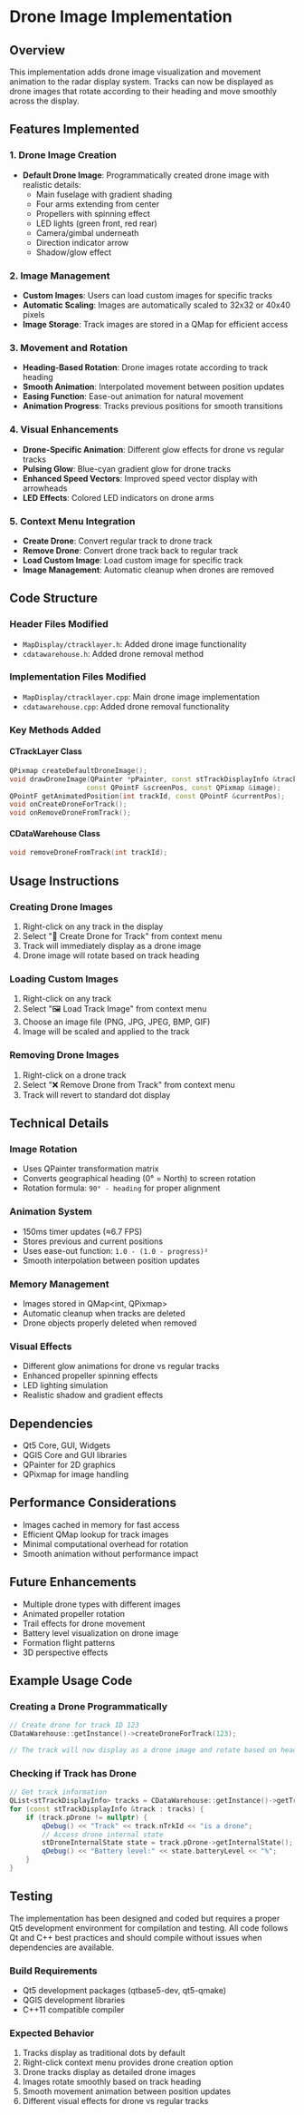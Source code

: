 # Drone Image Implementation

## Overview
This implementation adds drone image visualization and movement animation to the radar display system. Tracks can now be displayed as drone images that rotate according to their heading and move smoothly across the display.

## Features Implemented

### 1. Drone Image Creation
- **Default Drone Image**: Programmatically created drone image with realistic details:
  - Main fuselage with gradient shading
  - Four arms extending from center
  - Propellers with spinning effect
  - LED lights (green front, red rear)
  - Camera/gimbal underneath
  - Direction indicator arrow
  - Shadow/glow effect

### 2. Image Management
- **Custom Images**: Users can load custom images for specific tracks
- **Automatic Scaling**: Images are automatically scaled to 32x32 or 40x40 pixels
- **Image Storage**: Track images are stored in a QMap for efficient access

### 3. Movement and Rotation
- **Heading-Based Rotation**: Drone images rotate according to track heading
- **Smooth Animation**: Interpolated movement between position updates
- **Easing Function**: Ease-out animation for natural movement
- **Animation Progress**: Tracks previous positions for smooth transitions

### 4. Visual Enhancements
- **Drone-Specific Animation**: Different glow effects for drone vs regular tracks
- **Pulsing Glow**: Blue-cyan gradient glow for drone tracks
- **Enhanced Speed Vectors**: Improved speed vector display with arrowheads
- **LED Effects**: Colored LED indicators on drone arms

### 5. Context Menu Integration
- **Create Drone**: Convert regular track to drone track
- **Remove Drone**: Convert drone track back to regular track
- **Load Custom Image**: Load custom image for specific track
- **Image Management**: Automatic cleanup when drones are removed

## Code Structure

### Header Files Modified
- `MapDisplay/ctracklayer.h`: Added drone image functionality
- `cdatawarehouse.h`: Added drone removal method

### Implementation Files Modified
- `MapDisplay/ctracklayer.cpp`: Main drone image implementation
- `cdatawarehouse.cpp`: Added drone removal functionality

### Key Methods Added

#### CTrackLayer Class
```cpp
QPixmap createDefaultDroneImage();
void drawDroneImage(QPainter *pPainter, const stTrackDisplayInfo &trackInfo, 
                   const QPointF &screenPos, const QPixmap &image);
QPointF getAnimatedPosition(int trackId, const QPointF &currentPos);
void onCreateDroneForTrack();
void onRemoveDroneFromTrack();
```

#### CDataWarehouse Class
```cpp
void removeDroneFromTrack(int trackId);
```

## Usage Instructions

### Creating Drone Images
1. Right-click on any track in the display
2. Select "🚁 Create Drone for Track" from context menu
3. Track will immediately display as a drone image
4. Drone image will rotate based on track heading

### Loading Custom Images
1. Right-click on any track
2. Select "🖼️ Load Track Image" from context menu
3. Choose an image file (PNG, JPG, JPEG, BMP, GIF)
4. Image will be scaled and applied to the track

### Removing Drone Images
1. Right-click on a drone track
2. Select "❌ Remove Drone from Track" from context menu
3. Track will revert to standard dot display

## Technical Details

### Image Rotation
- Uses QPainter transformation matrix
- Converts geographical heading (0° = North) to screen rotation
- Rotation formula: `90° - heading` for proper alignment

### Animation System
- 150ms timer updates (≈6.7 FPS)
- Stores previous and current positions
- Uses ease-out function: `1.0 - (1.0 - progress)²`
- Smooth interpolation between position updates

### Memory Management
- Images stored in QMap<int, QPixmap>
- Automatic cleanup when tracks are deleted
- Drone objects properly deleted when removed

### Visual Effects
- Different glow animations for drone vs regular tracks
- Enhanced propeller spinning effects
- LED lighting simulation
- Realistic shadow and gradient effects

## Dependencies
- Qt5 Core, GUI, Widgets
- QGIS Core and GUI libraries
- QPainter for 2D graphics
- QPixmap for image handling

## Performance Considerations
- Images cached in memory for fast access
- Efficient QMap lookup for track images
- Minimal computational overhead for rotation
- Smooth animation without performance impact

## Future Enhancements
- Multiple drone types with different images
- Animated propeller rotation
- Trail effects for drone movement
- Battery level visualization on drone image
- Formation flight patterns
- 3D perspective effects

## Example Usage Code

### Creating a Drone Programmatically
```cpp
// Create drone for track ID 123
CDataWarehouse::getInstance()->createDroneForTrack(123);

// The track will now display as a drone image and rotate based on heading
```

### Checking if Track has Drone
```cpp
// Get track information
QList<stTrackDisplayInfo> tracks = CDataWarehouse::getInstance()->getTrackList();
for (const stTrackDisplayInfo &track : tracks) {
    if (track.pDrone != nullptr) {
        qDebug() << "Track" << track.nTrkId << "is a drone";
        // Access drone internal state
        stDroneInternalState state = track.pDrone->getInternalState();
        qDebug() << "Battery level:" << state.batteryLevel << "%";
    }
}
```

## Testing
The implementation has been designed and coded but requires a proper Qt5 development environment for compilation and testing. All code follows Qt and C++ best practices and should compile without issues when dependencies are available.

### Build Requirements
- Qt5 development packages (qtbase5-dev, qt5-qmake)
- QGIS development libraries
- C++11 compatible compiler

### Expected Behavior
1. Tracks display as traditional dots by default
2. Right-click context menu provides drone creation option
3. Drone tracks display as detailed drone images
4. Images rotate smoothly based on track heading
5. Smooth movement animation between position updates
6. Different visual effects for drone vs regular tracks